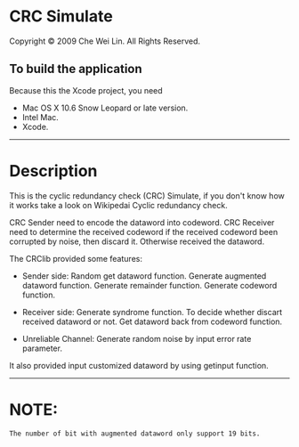 # CRC Simulate

Copyright © 2009 Che Wei Lin. All Rights Reserved.

## To build the application

Because this the Xcode project, you need 

* Mac OS X 10.6 Snow Leopard or late version.
* Intel Mac.
* Xcode.

----

# Description 

This is the cyclic redundancy check (CRC) Simulate, if you don't know how it works take a look on Wikipedai Cyclic redundancy check.

CRC Sender need to encode the dataword into codeword.
CRC Receiver need to determine the received codeword if the received codeword been corrupted by noise, then discard it. Otherwise received the dataword.

The CRClib provided some features:

* Sender side:
    Random get dataword function.
    Generate augmented dataword function.
    Generate remainder function.
    Generate codeword function.

* Receiver side:
    Generate syndrome function.
    To decide whether discart received dataword or not.
    Get dataword back from codeword function.

* Unreliable Channel:
    Generate random noise by input error rate parameter.

It also provided input customized dataword by using getinput function.

----

# NOTE:
    The number of bit with augmented dataword only support 19 bits.



